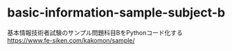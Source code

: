 # basic-information-sample-subject-b
基本情報技術者試験のサンプル問題科目BをPythonコード化する
https://www.fe-siken.com/kakomon/sample/
